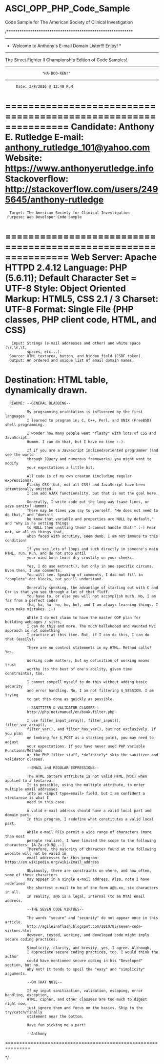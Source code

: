 # ASCI_OPP_PHP_Code_Sample
Code Sample for The American Society of Clinical Investigation

/***********************************************************
 ***********************************************************
 *   Welcome to Anthony's E-mail Domain Lister!!!  Enjoy!  *
 ***********************************************************
 The Street Fighter II Championship Edition of Code Samples!
 *********************************************************** 
                     "HA-DOO-KEN!"
 ***********************************************************
 
         Date: 2/8/2016 @ 12:40 P.M.
===============================================================
    Candidate: Anthony E. Rutledge
       E-mail: anthony_rutledge_101@yahoo.com
      Website: https://www.anthonyerutledge.info
Stackoverflow: http://stackoverflow.com/users/2495645/anthony-rutledge
===============================================================
      Target: The American Society for Clinical Investigation
     Purpose: Web Developer Code Sample
===============================================================
  Web Server: Apache HTTPD 2.4.12
    Language: PHP (5.6.11); Default Character Set = UTF-8
       Style: Object Oriented
      Markup: HTML5, CSS 2.1 / 3
     Charset: UTF-8 
      Format: Single File (PHP classes, PHP client code, HTML, and CSS)
===============================================================
       Input: Strings (e-mail addresses and other) and white space (\r,\n,\t, 
              spaces, etc...).
      Source: HTML textarea, button, and hidden field (CSRF token).
      Output: An ordered and unique list of email domain names.
 Destination: HTML table, dynamically drawn.
===============================================================
      README: --GENERAL BLABBING--
 
              My programming orientation is influenced by the first languages
              I learned to program in; C, C++, Perl, and UNIX (FreeBSD) shell programming.
              
              I wonder how many people went "flashy" with lots of CSS and JavaScript.
              Hummm. I can do that, but I have no time :-).
             
              If if you are a JavaScript inclined/oriented programmer (and see the world
              through JQuery and numerous frameworks) you might want to modify
              your expectations a little bit.
 
              All code is of my own creaton (including regular expressions).
              Flashy CSS (but, not all CSS) and JavaScript have been intentionally omitted.
              I can add AJAX functionality, but that is not the goal here.

              Generally, I write code out the long way (save lines, or save sanity? Hummm).
              There may be times you say to yourself, "He does not need to do that," and "doesn't
              he know that variable and properties are NULL by default," and "why is he setting things
              to NULL then unstting them? I cannot handle that!" :-) Fear not, we all do things that,
              when faced with scrutiny, seem dumb. I am not immune to this condition!

              If you see lots of loops and such directly in someone's main HTML, run. Run, and do not stop until
              your wind born tears dry crustily on your cheeks.

              Yes, I do use extract(), but only in one specific circums. Even then, I use comments.
              You will see. Speaking of comments, I did not fill in "complete" doc blocks, but you'll understand.

              Generally speaking, the advantage of starting out with C and C++ is that you see through a lot of that fluff.
              You have to, or else you will not accomplish much. No, I am far from a perfect coder
              (ha, ha, ha, ho, ho, ho), and I am always learning things. I even make mistakes. ;-) 

              While I do not claim to have the master OOP plan for building webpages / sites,
              I can do this and more. The much ballehooed and vaunted MVC appraoch is not something
              I practice at this time. But, if I can do this, I can do that (easily).

              There are no control statements in my HTML. Method calls? Yes.

              Working code matters, but my definition of working means trust
              worthy (to the best of one's ability, given time constraints), too.

              I cannot compell myself to do this without adding basic security
              and error handling. No, I am not filtering $_SESSION. I am trying
              to get this done as quickly as possible.

              --SANITIZER & VALIDATOR CLASSES--
              http://php.net/manual/en/book.filter.php

              I use filter_input_array(), filter_input(), filter_var_array(),
              filter_var(), and filter_has_var(), but not exclusively. If you plan
              on looking for $_POST as a starting point, you may need to adjust
              your expectations. If you have never used PHP Variable Functions/Methods
              or the PHP filter stuff, *definitely* skip the sanitizer and validator classes.

              --EMAIL and REGULAR EXPRESSIONS--
 
              The HTML pattern attribute is not valid HTML (W3C) when applied to a textarea.
              It is possible, using the multiple attribute, to enter multiple email addresses
              into an <input type=email> field, but I am confident a <textarea> is what I
              need in this case.

              A valid e-mail address should have a valid local part and domain part.
              In this program, I redefine what constitutes a valid local part.

              While e-mail RFCs permit a wide range of characters (more than most
              perople realize), I have limited the scope to the following characters: [A-Za-z0-9@_.-].
              Therefore, the majority of character found at the following website will not be valid in
              email addresses for this program: https://en.wikipedia.org/wiki/Email_address

              Obviously, there are constraints on where, and how often, some of these characters
              may appear in a single e-mail address. Also, note I have redefined
              the shortest e-mail to be of the form a@b.xx, six characters in all.
              In reality, a@b is a legal, internal (to an MTA) email address.

              --THE SEVEN CODE VIRTUES--

              The words "secure" and "security" do not appear once in this article.
              http://agileinaflash.blogspot.com/2010/02/seven-code-virtues.html
              However, tested, working, and developed code might imply secure coding practices.

              Simplicity, clarity, and brevity, yes, I agree. Although,
              I appreciate secure coding practices, too. I would think the author
              could have mentioned secure coding in his "Developed" section, but no.
              Why not? It tends to spoil the "easy" and "simplicity" arguments.

              --ON THAT NOTE--

              If my input sanitization, validation, escaping, error handling, exception,
              HTML, cipher, and other classees are too much to digest right now,
              just ignore them and focus on the basics. Skip to the try/catch/finally
              statement near the bottom.
  
              Have fun picking me a part!

              --Anthony

 
===============================================================
  
 */
